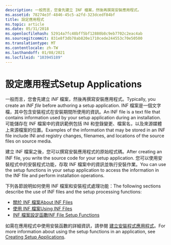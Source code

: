 ```yaml
---
description: 一般而言，您會先建立 INF 檔案，然後再撰寫安裝應用程式。
ms.assetid: 78274e3f-4846-45c5-a2fd-323dcedf84bf
title: 設定應用程式
ms.topic: article
ms.date: 05/31/2018
ms.openlocfilehash: 52914a7fc48bff5bf12880b8c9eb7702c2eac4ab
ms.sourcegitcommit: 831e8f3db78ab820e1710cede244553c70e50500
ms.translationtype: MT
ms.contentlocale: zh-TW
ms.lasthandoff: 01/08/2021
ms.locfileid: "103945189"
---
```

# <a name="setup-applications"></a><span data-ttu-id="9f7e4-103">設定應用程式</span><span class="sxs-lookup"><span data-stu-id="9f7e4-103">Setup Applications</span></span>

<span data-ttu-id="9f7e4-104">一般而言，您會先建立 *INF* 檔案，然後再撰寫安裝應用程式。</span><span class="sxs-lookup"><span data-stu-id="9f7e4-104">Typically, you create an *INF file* before authoring a setup application.</span></span> <span data-ttu-id="9f7e4-105">INF 檔案是一個文字檔，其中包含安裝程式在安裝期間所使用的資訊。</span><span class="sxs-lookup"><span data-stu-id="9f7e4-105">An INF file is a text file that contains information used by your setup application during an installation.</span></span> <span data-ttu-id="9f7e4-106">可能儲存在 INF 檔案中的資訊範例包括 INI 和登錄變更、檔案名，以及來源媒體上來源檔案的位置。</span><span class="sxs-lookup"><span data-stu-id="9f7e4-106">Examples of the information that may be stored in an INF file include INI and registry changes, filenames, and locations of the source files on source media.</span></span>

<span data-ttu-id="9f7e4-107">建立 INF 檔案之後，您可以撰寫安裝應用程式的原始程式碼。</span><span class="sxs-lookup"><span data-stu-id="9f7e4-107">After creating an INF file, you write the source code for your setup application.</span></span> <span data-ttu-id="9f7e4-108">您可以使用安裝程式中的安裝程式功能，存取 INF 檔案中的資訊並執行安裝作業。</span><span class="sxs-lookup"><span data-stu-id="9f7e4-108">You can use the setup functions in your setup application to access the information in the INF file and perform installation operations.</span></span>

<span data-ttu-id="9f7e4-109">下列各節說明如何使用 INF 檔案和安裝程式處理功能：</span><span class="sxs-lookup"><span data-stu-id="9f7e4-109">The following sections describe the use of INF files and the setup processing functions:</span></span>

-   [<span data-ttu-id="9f7e4-110">關於 INF 檔案</span><span class="sxs-lookup"><span data-stu-id="9f7e4-110">About INF Files</span></span>](about-inf-files.md)
-   [<span data-ttu-id="9f7e4-111">使用 INF 檔案</span><span class="sxs-lookup"><span data-stu-id="9f7e4-111">Using INF Files</span></span>](using-inf-files.md)
-   [<span data-ttu-id="9f7e4-112">INF 檔案設定函數</span><span class="sxs-lookup"><span data-stu-id="9f7e4-112">INF File Setup Functions</span></span>](inf-file-setup-functions.md)

<span data-ttu-id="9f7e4-113">如需在應用程式中使用安裝函數的詳細資訊，請參閱 [建立安裝程式應用程式](creating-setup-applications.md)。</span><span class="sxs-lookup"><span data-stu-id="9f7e4-113">For more information about using the setup functions in an application, see [Creating Setup Applications](creating-setup-applications.md).</span></span>

 

 



